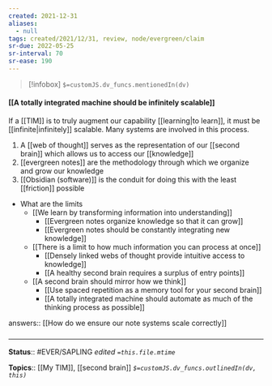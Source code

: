 ```yaml
---
created: 2021-12-31 
aliases:
  - null
tags: created/2021/12/31, review, node/evergreen/claim
sr-due: 2022-05-25
sr-interval: 70
sr-ease: 190
---
```

> [!infobox]
`$=customJS.dv_funcs.mentionedIn(dv)`

#### [[A totally integrated machine should be infinitely scalable]] 

If a [[TIM]] is to truly augment our capability [[learning|to learn]], it must be [[infinite|infinitely]] scalable. Many systems are involved in this process.
1. A [[web of thought]] serves as the representation of our [[second brain]] which allows us to access our [[knowledge]]
2. [[evergreen notes]] are the methodology through which we organize and grow our knowledge
3. [[Obsidian (software)]] is the conduit for doing this with the least [[friction]] possible

- What are the limits
	- [[We learn by transforming information into understanding]]
		- [[Evergreen notes organize knowledge so that it can grow]]
		- [[Evergreen notes should be constantly integrating new knowledge]]
	- [[There is a limit to how much information you can process at once]]
		- [[Densely linked webs of thought provide intuitive access to knowledge]]
		- [[A healthy second brain requires a surplus of entry points]]
	- [[A second brain should mirror how we think]]
		- [[Use spaced repetition as a memory tool for your second brain]]
		- [[A totally integrated machine should automate as much of the thinking process as possible]]

answers:: [[How do we ensure our note systems scale correctly]]

### <hr class="footnote"/>

**Status**:: #EVER/SAPLING 
*edited `=this.file.mtime`*

**Topics**:: [[My TIM]], [[second brain]]
*`$=customJS.dv_funcs.outlinedIn(dv, this)`*
